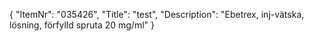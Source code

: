 {
  "ItemNr": "035426",
  "Title": "test",
  "Description": "Ebetrex, inj-vätska, lösning, förfylld spruta 20 mg/ml"
}
